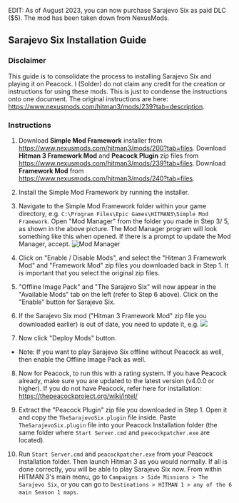 EDIT: As of August 2023, you can now purchase Sarajevo Six as paid DLC ($5). The mod has been taken down from NexusMods.

## Sarajevo Six Installation Guide

### Disclaimer
This guide is to consolidate the process to installing Sarajevo Six and playing it on Peacock. I (Solder) do not claim any credit for the creation or instructions for using these mods. This is just to condense the instructions onto one document. The original instructions are here: https://www.nexusmods.com/hitman3/mods/239?tab=description.

### Instructions

1. Download **Simple Mod Framework** installer from https://www.nexusmods.com/hitman3/mods/200?tab=files. 
Download **Hitman 3 Framework Mod** and **Peacock Plugin** zip files from https://www.nexusmods.com/hitman3/mods/239?tab=files.
Download **Framework Mod** from https://www.nexusmods.com/hitman3/mods/240?tab=files.

2. Install the Simple Mod Framework by running the installer.

3. Navigate to the Simple Mod Framework folder within your game directory, e.g. ```C:\Program Files\Epic Games\HITMAN3\Simple Mod Framework```. Open "Mod Manager" from the folder you made in Step 3/ 5, as shown in the above picture. The Mod Manager program will look something like this when opened. If there is a prompt to update the Mod Manager, accept. ![Mod Manager](https://i.ibb.co/b5PDzRd/modmanager.png)

4. Click on "Enable / Disable Mods", and select the "Hitman 3 Framework Mod" and "Framework Mod" zip files you downloaded back in Step 1. It is important that you select the original zip files.

5. "Offline Image Pack" and "The Sarajevo Six" will now appear in the "Available Mods" tab on the left (refer to Step 6 above). Click on the "Enable" button for Sarajevo Six. 

6. If the Sarajevo Six mod ("Hitman 3 Framework Mod" zip file you downloaded earlier) is out of date, you need to update it, e.g. ![](https://i.ibb.co/NWXRtL0/updatesmf.png)

7. Now click "Deploy Mods" button.
 * Note: If you want to play Sarajevo Six offline without Peacock as well, then enable the Offline Image Pack as well.

8. Now for Peacock, to run this with a rating system. If you have Peacock already, make sure you are updated to the latest version (v4.0.0 or higher). If you do not have Peacock, refer here for installation: https://thepeacockproject.org/wiki/intel/

9. Extract the "Peacock Plugin" zip file you downloaded in Step 1. Open it and copy the `TheSarajevoSix.plugin` file inside. Paste `TheSarajevoSix.plugin` file into your Peacock Installation folder (the same folder where `Start Server.cmd` and `peacockpatcher.exe` are located).

10. Run `Start Server.cmd` and `peacockpatcher.exe` from your Peacock Installation folder. Then launch Hitman 3 as you would normally. If all is done correctly, you will be able to play Sarajevo Six now. From within HITMAN 3's main menu, go to ```Campaigns > Side Missions > The Sarajevo Six```, or you can go to ```Destinations > HITMAN 1 > any of the 6 main Season 1 maps```.
